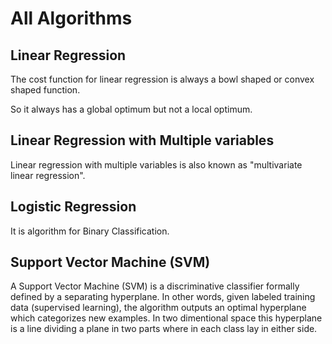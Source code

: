 # All Algorithms

## Linear Regression

The cost function for linear regression is always a bowl shaped or convex shaped function.

So it always has a global optimum but not a local optimum.

## Linear Regression with Multiple variables

Linear regression with multiple variables is also known as "multivariate linear regression".

## Logistic Regression

It is algorithm for Binary Classification.

## Support Vector Machine (SVM)

A Support Vector Machine (SVM) is a discriminative classifier formally defined by a separating hyperplane. In other words, given labeled training data (supervised learning), the algorithm outputs an optimal hyperplane which categorizes new examples. In two dimentional space this hyperplane is a line dividing a plane in two parts where in each class lay in either side.